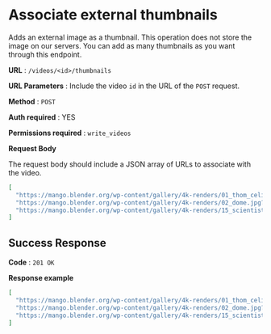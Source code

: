 # Associate external thumbnails

Adds an external image as a thumbnail. This operation does not store the image on our servers. You can add as many thumbnails as you want through this endpoint.

**URL** : `/videos/<id>/thumbnails`

**URL Parameters** : Include the video `id` in the URL of the `POST` request.

**Method** : `POST`

**Auth required** : YES

**Permissions required** : `write_videos`

**Request Body**

The request body should include a JSON array of URLs to associate with the video.

```json
[
  "https://mango.blender.org/wp-content/gallery/4k-renders/01_thom_celia_bridge.jpg?5421dd",
  "https://mango.blender.org/wp-content/gallery/4k-renders/02_dome.jpg?5421dd",
  "https://mango.blender.org/wp-content/gallery/4k-renders/15_scientists.jpg?5421dd"
]
```

## Success Response

**Code** : `201 OK`

**Response example**

```json
[
  "https://mango.blender.org/wp-content/gallery/4k-renders/01_thom_celia_bridge.jpg?5421dd",
  "https://mango.blender.org/wp-content/gallery/4k-renders/02_dome.jpg?5421dd",
  "https://mango.blender.org/wp-content/gallery/4k-renders/15_scientists.jpg?5421dd"
]
```
